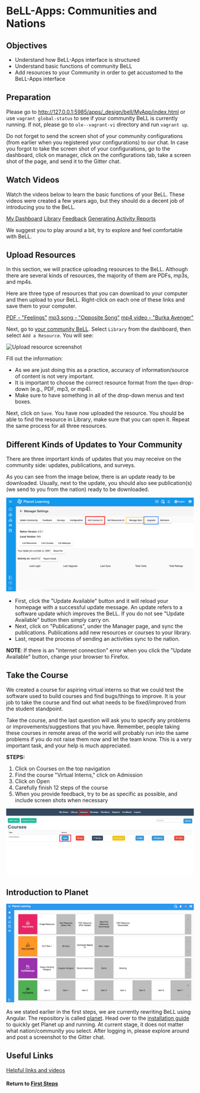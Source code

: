# BeLL-Apps: Communities and Nations

## Objectives

* Understand how BeLL-Apps interface is structured
* Understand basic functions of community BeLL
* Add resources to your Community in order to get accustomed to the BeLL-Apps interface

## Preparation
Please go to http://127.0.0.1:5985/apps/_design/bell/MyApp/index.html or use `vagrant global-status` to see if your community BeLL is currently running. If not, please go to `ole--vagrant-vi` directory and run `vagrant up`.

Do not forget to send the screen shot of your community configurations (from earlier when you registered your configurations) to our chat. In case you forgot to take the screen shot of your configurations, go to the dashboard, click on manager, click on the configurations tab, take a screen shot of the page, and send it to the Gitter chat.

## Watch Videos

Watch the videos below to learn the basic functions of your BeLL. These videos were created a few years ago, but they should do a decent job of introducing you to the BeLL.

[My Dashboard](movies/vi-mydashboard.mp4)
[Library](movies/vi-library.mp4)
[Feedback](movies/vi-feedback.mp4)
[Generating Activity Reports](movies/vi-generatingactivityreports.mp4)

We suggest you to play around a bit, try to explore and feel comfortable with BeLL.

## Upload Resources

In this section, we will practice uploading resources to the BeLL. Although there are several kinds of resources, the majority of them are PDFs, mp3s, and mp4s.

Here are three type of resources that you can download to your computer and then upload to your BeLL. Right-click on each one of these links and save them to your computer.

[PDF - "Feelings"](pdf/vi-feelings.pdf)
[mp3 song - "Opposite Song"](music/vi-oppositesong.mp3)
[mp4 video - "Burka Avenger"](movies/vi-burkaavenger.mp4)

Next, go to [your community BeLL](http://127.0.0.1:5985/apps/_design/bell/MyApp/index.html). Select `Library` from the dashboard, then select `Add a Resource`. You will see:

![Upload resource screenshot](images/vi-add-new-resource.png)

Fill out the information:

- As we are just doing this as a practice, accuracy of information/source of content is not very important.
- It is important to choose the correct resource format from the `Open` drop-down (e.g., PDF, mp3, or mp4).
- Make sure to have something in all of the drop-down menus and text boxes.

Next, click on `Save`. You have now uploaded the resource. You should be able to find the resource in Library, make sure that you can open it. Repeat the same process for all three resources.

## Different Kinds of Updates to Your Community

There are three important kinds of updates that you may receive on the community side: updates, publications, and surveys. 

As you can see from the image below, there is an update ready to be downloaded. Usually, next to the update, you should also see publication(s) (we send to you from the nation) ready to be downloaded.

![Update from the nation](images/vi-update-publication.png "Dashboard in your localhost")

- First, click the "Update Available" button and it will reload your homepage with a successful update message. An update refers to a software update which improves the BeLL. If you do not see "Update Available" button then simply carry on.
- Next, click on "Publications", under the Manager page, and sync the publications. Publications add new resources or courses to your library.
- Last, repeat the process of sending an activities sync to the nation.

**NOTE**: If there is an "internet connection" error when you click the "Update Available" button, change your browser to Firefox.

## Take the Course

We created a course for aspiring virtual interns so that we could test the software used to build courses and find bugs/things to improve. It is your job to take the course and find out what needs to be fixed/improved from the student standpoint.

Take the course, and the last question will ask you to specify any problems or improvements/suggestions that you have. Remember, people taking these courses in remote areas of the world will probably run into the same problems if you do not raise them now and let the team know. This is a very important task, and your help is much appreciated.

**STEPS:**
1. Click on Courses on the top navigation
2. Find the course "Virtual Interns," click on Admission
3. Click on Open
4. Carefully finish 12 steps of the course
5. When you provide feedback, try to be as specific as possible, and include screen shots when necessary

![Take the Course](images/vi-take-the-course.png)


## Introduction to Planet

![Planet UI Screenshot](images/vi-planet-ui-screenshot.png)

As we stated earlier in the first steps, we are currently rewriting BeLL using Angular. The repository is called [planet](https://github.com/ole-vi/planet). Head over to the [installation guide](#!pages/robots/rbts-angular.md#Installation) to quickly get Planet up and running. At current stage, it does not matter what nation/community you select. After logging in, please explore around and post a screenshot to the Gitter chat.

## Useful Links

[Helpful links and videos](vi-faq.md#Helpful_Links)

#### Return to [First Steps](vi-first-steps.md#Step_4_-_BeLL-Apps_Tutorial)
